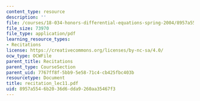 ```yaml
---
content_type: resource
description: ''
file: /courses/18-034-honors-differential-equations-spring-2004/8957a5546b2036d6dda9260aa35467f3_recitation_lec11.pdf
file_size: 73970
file_type: application/pdf
learning_resource_types:
- Recitations
license: https://creativecommons.org/licenses/by-nc-sa/4.0/
ocw_type: OCWFile
parent_title: Recitations
parent_type: CourseSection
parent_uid: 7767ff8f-5bb9-5e58-71c4-cb425fbc403b
resourcetype: Document
title: recitation_lec11.pdf
uid: 8957a554-6b20-36d6-dda9-260aa35467f3
---
```

